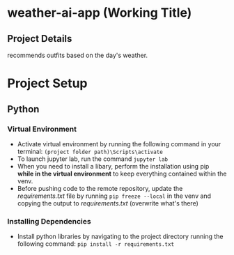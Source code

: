 # weather-ai-app (Working Title)

## Project Details
recommends outfits based on the day's weather.

# Project Setup

## Python

### Virtual Environment
-  Activate virtual environment by running the following command in your terminal:
   `(project folder path)\Scripts\activate`
-  To launch jupyter lab, run the command `jupyter lab`
-  When you need to install a libary, perform the installation using pip **while in the virtual environment** to keep everything contained within the venv.
-  Before pushing code to the remote repository, update the *requirements.txt* file by running `pip freeze --local` in the venv and copying the output to *requirements.txt* (overwrite what's there)

### Installing Dependencies 
-  Install python libraries by navigating to the project directory running the following command:
   `pip install -r requirements.txt`

